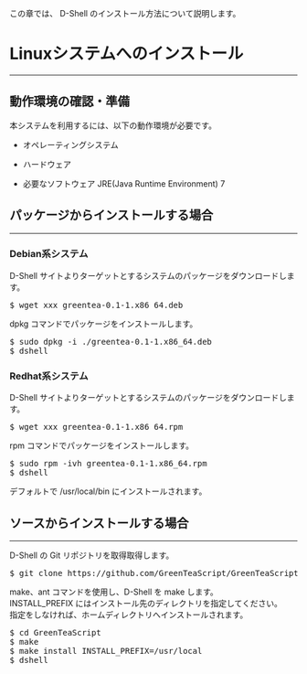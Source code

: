 この章では、 D-Shell のインストール方法について説明します。  

# Linuxシステムへのインストール
***
## 動作環境の確認・準備
本システムを利用するには、以下の動作環境が必要です。

* オペレーティングシステム

* ハードウェア

* 必要なソフトウェア
JRE(Java Runtime Environment) 7  

## パッケージからインストールする場合
***
### Debian系システム
D-Shell サイトよりターゲットとするシステムのパッケージをダウンロードします。  
<pre class="lang:vim decode:true " >
$ wget xxx greentea-0.1-1.x86_64.deb
</pre>

dpkg コマンドでパッケージをインストールします。  

<pre>
$ sudo dpkg -i ./greentea-0.1-1.x86_64.deb
$ dshell
</pre>


### Redhat系システム
D-Shell サイトよりターゲットとするシステムのパッケージをダウンロードします。  
<pre>
$ wget xxx greentea-0.1-1.x86_64.rpm
</pre>

rpm コマンドでパッケージをインストールします。   

<pre>
$ sudo rpm -ivh greentea-0.1-1.x86_64.rpm
$ dshell
</pre>

デフォルトで /usr/local/bin にインストールされます。  

## ソースからインストールする場合
***
D-Shell の Git リポジトリを取得取得します。  
<pre>
$ git clone https://github.com/GreenTeaScript/GreenTeaScript
</pre>
make、ant コマンドを使用し、D-Shell を make します。  
INSTALL_PREFIX にはインストール先のディレクトリを指定してください。  
指定をしなければ、ホームディレクトリへインストールされます。  

<pre>
$ cd GreenTeaScript
$ make
$ make install INSTALL_PREFIX=/usr/local
$ dshell
</pre>
